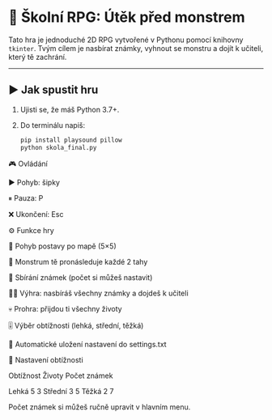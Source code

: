 # 🏫 Školní RPG: Útěk před monstrem

Tato hra je jednoduché 2D RPG vytvořené v Pythonu pomocí knihovny `tkinter`. Tvým cílem je nasbírat známky, vyhnout se monstru a dojít k učiteli, který tě zachrání.

---

## ▶️ Jak spustit hru

1. Ujisti se, že máš Python 3.7+.
2. Do terminálu napiš:

   ```bash
   pip install playsound pillow
   python skola_final.py

🎮 Ovládání

▶️ Pohyb: šipky

⏸ Pauza: P

❌ Ukončení: Esc

⚙️ Funkce hry

👣 Pohyb postavy po mapě (5×5)

👹 Monstrum tě pronásleduje každé 2 tahy

📄 Sbírání známek (počet si můžeš nastavit)

👨‍🏫 Výhra: nasbíráš všechny známky a dojdeš k učiteli

💀 Prohra: přijdou ti všechny životy

🎚️ Výběr obtížnosti (lehká, střední, těžká)

💾 Automatické uložení nastavení do settings.txt

🧠 Nastavení obtížnosti

Obtížnost	Životy	Počet známek

Lehká	5	3
Střední	3	5
Těžká	2	7

Počet známek si můžeš ručně upravit v hlavním menu.
